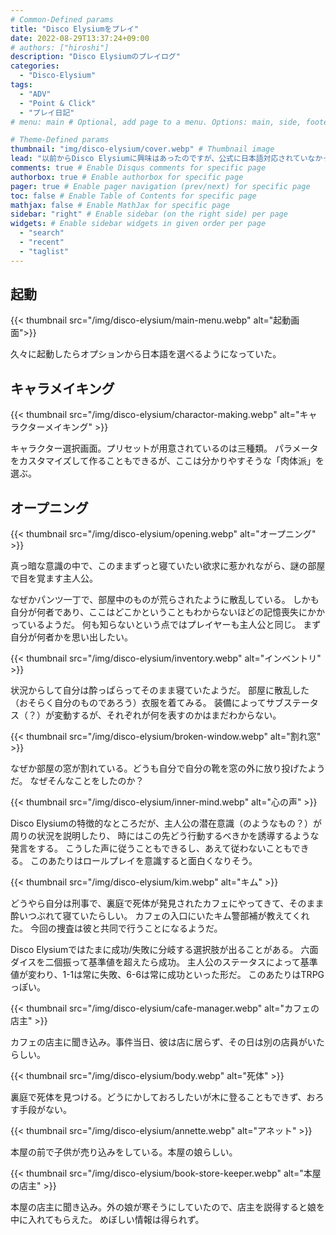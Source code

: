 ```yaml
---
# Common-Defined params
title: "Disco Elysiumをプレイ"
date: 2022-08-29T13:37:24+09:00
# authors: ["hiroshi"]
description: "Disco Elysiumのプレイログ"
categories:
  - "Disco-Elysium"
tags:
  - "ADV"
  - "Point & Click"
  - "プレイ日記"
# menu: main # Optional, add page to a menu. Options: main, side, footer

# Theme-Defined params
thumbnail: "img/disco-elysium/cover.webp" # Thumbnail image
lead: "以前からDisco Elysiumに興味はあったのですが、公式に日本語対応されていなかったのでライブラリに積んだままでした。ところが先日日本語サポートが追加されたので、この機会に遊んでいきます。" # Lead text
comments: true # Enable Disqus comments for specific page
authorbox: true # Enable authorbox for specific page
pager: true # Enable pager navigation (prev/next) for specific page
toc: false # Enable Table of Contents for specific page
mathjax: false # Enable MathJax for specific page
sidebar: "right" # Enable sidebar (on the right side) per page
widgets: # Enable sidebar widgets in given order per page
  - "search"
  - "recent"
  - "taglist"
---
```


## 起動

{{< thumbnail src="/img/disco-elysium/main-menu.webp" alt="起動画面">}}

久々に起動したらオプションから日本語を選べるようになっていた。

## キャラメイキング

{{< thumbnail src="/img/disco-elysium/charactor-making.webp" alt="キャラクターメイキング" >}}

キャラクター選択画面。プリセットが用意されているのは三種類。
パラメータをカスタマイズして作ることもできるが、ここは分かりやすそうな「肉体派」を選ぶ。

## オープニング

{{< thumbnail src="/img/disco-elysium/opening.webp" alt="オープニング" >}}

真っ暗な意識の中で、このままずっと寝ていたい欲求に惹かれながら、謎の部屋で目を覚ます主人公。

なぜかパンツ一丁で、部屋中のものが荒らされたように散乱している。
しかも自分が何者であり、ここはどこかということもわからないほどの記憶喪失にかかっているようだ。
何も知らないという点ではプレイヤーも主人公と同じ。
まず自分が何者かを思い出したい。

{{< thumbnail src="/img/disco-elysium/inventory.webp" alt="インベントリ" >}}

状況からして自分は酔っぱらってそのまま寝ていたようだ。
部屋に散乱した（おそらく自分のものであろう）衣服を着てみる。
装備によってサブステータス（？）が変動するが、それぞれが何を表すのかはまだわからない。

{{< thumbnail src="/img/disco-elysium/broken-window.webp" alt="割れ窓" >}}

なぜか部屋の窓が割れている。どうも自分で自分の靴を窓の外に放り投げたようだ。
なぜそんなことをしたのか？

{{< thumbnail src="/img/disco-elysium/inner-mind.webp" alt="心の声" >}}

Disco Elysiumの特徴的なところだが、主人公の潜在意識（のようなもの？）が周りの状況を説明したり、
時にはこの先どう行動するべきかを誘導するような発言をする。
こうした声に従うこともできるし、あえて従わないこともできる。
このあたりはロールプレイを意識すると面白くなりそう。

{{< thumbnail src="/img/disco-elysium/kim.webp" alt="キム" >}}

どうやら自分は刑事で、裏庭で死体が発見されたカフェにやってきて、そのまま酔いつぶれて寝ていたらしい。
カフェの入口にいたキム警部補が教えてくれた。
今回の捜査は彼と共同で行うことになるようだ。

Disco Elysiumではたまに成功/失敗に分岐する選択肢が出ることがある。
六面ダイスを二個振って基準値を超えたら成功。
主人公のステータスによって基準値が変わり、1-1は常に失敗、6-6は常に成功といった形だ。
このあたりはTRPGっぽい。

{{< thumbnail src="/img/disco-elysium/cafe-manager.webp" alt="カフェの店主" >}}

カフェの店主に聞き込み。事件当日、彼は店に居らず、その日は別の店員がいたらしい。

{{< thumbnail src="/img/disco-elysium/body.webp" alt="死体" >}}

裏庭で死体を見つける。どうにかしておろしたいが木に登ることもできず、おろす手段がない。

{{< thumbnail src="/img/disco-elysium/annette.webp" alt="アネット" >}}

本屋の前で子供が売り込みをしている。本屋の娘らしい。

{{< thumbnail src="/img/disco-elysium/book-store-keeper.webp" alt="本屋の店主" >}}

本屋の店主に聞き込み。外の娘が寒そうにしていたので、店主を説得すると娘を中に入れてもらえた。
めぼしい情報は得られず。
